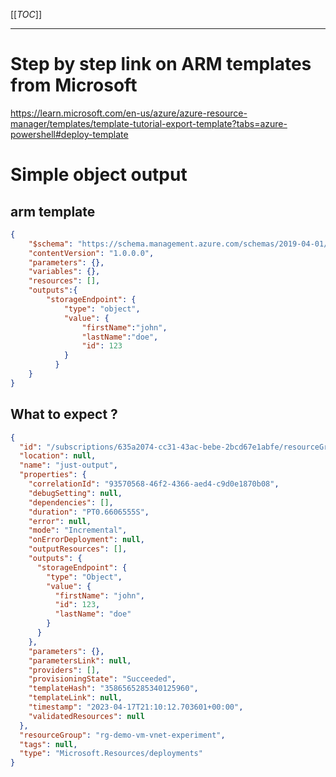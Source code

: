 [[_TOC_]]

---

# Step by step link on ARM templates from Microsoft
https://learn.microsoft.com/en-us/azure/azure-resource-manager/templates/template-tutorial-export-template?tabs=azure-powershell#deploy-template


# Simple object output

## arm template
```json
{
    "$schema": "https://schema.management.azure.com/schemas/2019-04-01/deploymentTemplate.json#",
    "contentVersion": "1.0.0.0",
    "parameters": {},
    "variables": {},
    "resources": [],
    "outputs":{
        "storageEndpoint": {
            "type": "object",
            "value": {
                "firstName":"john",
                "lastName":"doe",
                "id": 123
            }
          }
    }
}
```

## What to expect ?
```json
{
  "id": "/subscriptions/635a2074-cc31-43ac-bebe-2bcd67e1abfe/resourceGroups/rg-demo-vm-vnet-experiment/providers/Microsoft.Resources/deployments/just-output",
  "location": null,
  "name": "just-output",
  "properties": {
    "correlationId": "93570568-46f2-4366-aed4-c9d0e1870b08",
    "debugSetting": null,
    "dependencies": [],
    "duration": "PT0.6606555S",
    "error": null,
    "mode": "Incremental",
    "onErrorDeployment": null,
    "outputResources": [],
    "outputs": {
      "storageEndpoint": {
        "type": "Object",
        "value": {
          "firstName": "john",
          "id": 123,
          "lastName": "doe"
        }
      }
    },
    "parameters": {},
    "parametersLink": null,
    "providers": [],
    "provisioningState": "Succeeded",
    "templateHash": "3586565285340125960",
    "templateLink": null,
    "timestamp": "2023-04-17T21:10:12.703601+00:00",
    "validatedResources": null
  },
  "resourceGroup": "rg-demo-vm-vnet-experiment",
  "tags": null,
  "type": "Microsoft.Resources/deployments"
}
```